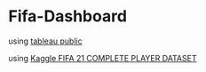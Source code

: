 # Fifa-Dashboard

using [tableau public](https://public.tableau.com/app/profile/atharva.patil1930/viz/FifaFootballers/PlayerFifa21#1)

using [Kaggle FIFA 21 COMPLETE PLAYER DATASET](https://www.kaggle.com/datasets/ekrembayar/fifa-21-complete-player-dataset)
